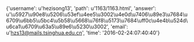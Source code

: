 {'username': u'hezisong13', 'path': u'1163/1163.html', 'answer': u'\u5927\u90e8\u5206\u53ef\u4ee5\u3002\u4e0d\u7406\u89e3\u7684\u6709\u6bb5\u5bc4\u5b58\u5668\u76f8\u5173\u7684\uff0c\u4e4b\u524d\u6ca1\u6709\u63a5\u89e6\u5230\u3002', 'email': u'hzs13@mails.tsinghua.edu.cn', 'time': '2016-02-24:07:40:40'}